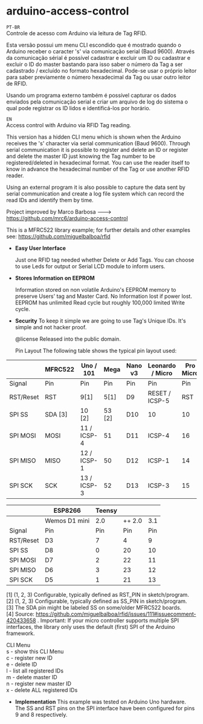 # arduino-access-control  
```PT-BR```  
Controle de acesso com Arduino via leitura de Tag RFID.

Esta versão possui um menu CLI escondido que é mostrado quando o Arduino receber o caracter 's' via comunicação serial (Baud 9600).
Através da comunicação sérial é possível cadastrar e excluir um ID ou cadastrar e excluir o ID do master
bastando para isso saber o número da Tag a ser cadastrado / excluído no formato hexadecimal.
Pode-se usar o próprio leitor para saber previamente o número hexadecimal da Tag ou usar outro leitor de RFID.

Usando um programa externo também é possível capturar os dados enviados pela comunicação serial e criar um arquivo de log
do sistema o qual pode registrar os ID lidos e identificá-los por horário.

```EN```  
Access control with Arduino via RFID Tag reading.

This version has a hidden CLI menu which is shown when the Arduino receives the 's' character via serial communication (Baud 9600).
Through serial communication it is possible to register and delete an ID or register and delete the master ID
just knowing the Tag number to be registered/deleted in hexadecimal format.
You can use the reader itself to know in advance the hexadecimal number of the Tag or use another RFID reader.

Using an external program it is also possible to capture the data sent by serial communication and create a log file
system which can record the read IDs and identify them by time.


   Project improved by Marco Barbosa ---> https://github.com/mrc6/arduino-access-control
   
   This is a MFRC522 library example; for further details and other examples see: https://github.com/miguelbalboa/rfid

 * **Easy User Interface**

   Just one RFID tag needed whether Delete or Add Tags. You can choose to use Leds for output or Serial LCD module to inform users.

 * **Stores Information on EEPROM**

   Information stored on non volatile Arduino's EEPROM memory to preserve Users' tag and Master Card. No Information lost
   if power lost. EEPROM has unlimited Read cycle but roughly 100,000 limited Write cycle.

 * **Security**
   To keep it simple we are going to use Tag's Unique IDs. It's simple and not hacker proof.

   @license Released into the public domain.

   Pin Layout
The following table shows the typical pin layout used:

|| MFRC522 |Uno / 101|Mega|Nano v3|Leonardo / Micro|Pro Micro|Yun [4]|Due|
|--|--|--|--|--|--|--|--|--|
| Signal|Pin|Pin|Pin|Pin|Pin|Pin|Pin|Pin|
|RST/Reset|RST|9[1]|5[1]|D9|RESET / ICSP-5|RST|Pin9|22 [1]|
|SPI SS|SDA [3]|10 [2]|53 [2]|D10|10|10|Pin10|23 [2]|
|SPI MOSI|MOSI|11 / ICSP-4|51|D11|ICSP-4|16|ICSP4|SPI-4|
|SPI MISO|MISO|12 / ICSP-1|50|D12|ICSP-1|14|ICSP1|SPI-1|
|SPI SCK|SCK|13 / ICSP-3|52|D13|ICSP-3|15|ICSP3|SPI-3|

||ESP8266|Teensy|||
|--|--|--|--|--|
||Wemos D1 mini|2.0|++ 2.0|3.1|
|Signal|Pin|Pin|Pin|Pin|
|RST/Reset|D3|7|4|9|
|SPI SS|D8|0|20|10|
|SPI MOSI|D7|2|22|11|
|SPI MISO|D6|3|23|12|
|SPI SCK|D5|1|21|13|

[1]	(1, 2, 3) Configurable, typically defined as RST_PIN in sketch/program.  
[2]	(1, 2, 3) Configurable, typically defined as SS_PIN in sketch/program.  
[3]	The SDA pin might be labeled SS on some/older MFRC522 boards.  
[4]	Source: https://github.com/miguelbalboa/rfid/issues/111#issuecomment-420433658 . 
Important: If your micro controller supports multiple SPI interfaces, the library only uses the default (first) SPI of the Arduino framework. 
  
  CLI Menu  
    s - show this CLI Menu  
    c - register new ID  
    e - delete ID  
    l - list all registered IDs  
    m - delete master ID  
    n - register new master ID  
    x - delete ALL registered IDs  

* **Implementation**
This example was tested on Arduino Uno hardware. The SS and RST pins on the SPI interface have been configured for pins 9 and 8 respectively.
